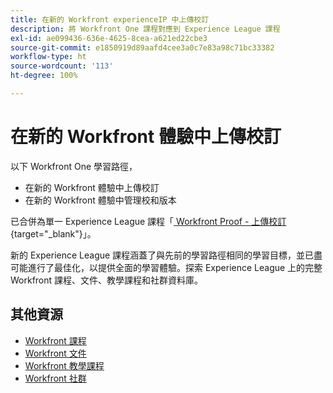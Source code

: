 ```yaml
---
title: 在新的 Workfront experienceIP 中上傳校訂
description: 將 Workfront One 課程對應到 Experience League 課程
exl-id: ae099436-636e-4625-8cea-a621ed22cbe3
source-git-commit: e1850919d89aafd4cee3a0c7e83a98c71bc33382
workflow-type: ht
source-wordcount: '113'
ht-degree: 100%

---
```


# 在新的 Workfront 體驗中上傳校訂

以下 Workfront One 學習路徑，

* 在新的 Workfront 體驗中上傳校訂
* 在新的 Workfront 體驗中管理校和版本

已合併為單一 Experience League 課程「[ Workfront Proof - 上傳校訂](https://experienceleague.adobe.com/?recommended=Workfront-U-1-2022.2.proof){target="_blank"}」。

新的 Experience League 課程涵蓋了與先前的學習路徑相同的學習目標，並已盡可能進行了最佳化，以提供全面的學習體驗。探索 Experience League 上的完整 Workfront 課程、文件、教學課程和社群資料庫。

## 其他資源

* [Workfront 課程](https://experienceleague.adobe.com/?lang=en&amp;Solution=Workfront#courses)
* [Workfront 文件](https://experienceleague.adobe.com/docs/workfront.html)
* [Workfront 教學課程](https://experienceleague.adobe.com/docs/workfront-learn/tutorials-workfront/home.html)
* [Workfront 社群](https://experienceleaguecommunities.adobe.com/t5/workfront/ct-p/workfront)
